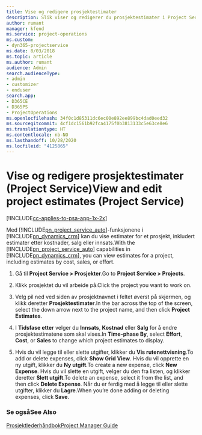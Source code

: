 ```yaml
---
title: Vise og redigere prosjektestimater
description: Slik viser og redigerer du prosjektestimater i Project Service
author: rumant
manager: kfend
ms.service: project-operations
ms.custom:
- dyn365-projectservice
ms.date: 8/03/2018
ms.topic: article
ms.author: rumant
audience: Admin
search.audienceType:
- admin
- customizer
- enduser
search.app:
- D365CE
- D365PS
- ProjectOperations
ms.openlocfilehash: 34f0c1d85311dc6ec00e892ee899bc4dad0eed32
ms.sourcegitcommit: 4cf1dc1561b92fca4175f0b3813133c5e63ce8e6
ms.translationtype: HT
ms.contentlocale: nb-NO
ms.lasthandoff: 10/28/2020
ms.locfileid: "4125865"
---
```

# <a name="view-and-edit-project-estimates-project-service"></a><span data-ttu-id="fe3c2-103">Vise og redigere prosjektestimater (Project Service)</span><span class="sxs-lookup"><span data-stu-id="fe3c2-103">View and edit project estimates (Project Service)</span></span>

[!INCLUDE[cc-applies-to-psa-app-1x-2x](../includes/cc-applies-to-psa-app-1x-2x.md)]

<span data-ttu-id="fe3c2-104">Med [!INCLUDE[pn_project_service_auto](../includes/pn-project-service-auto.md)]-funksjonene i [!INCLUDE[pn_dynamics_crm](../includes/pn-dynamics-crm.md)] kan du vise estimater for et prosjekt, inkludert estimater etter kostnader, salg eller innsats.</span><span class="sxs-lookup"><span data-stu-id="fe3c2-104">With the [!INCLUDE[pn_project_service_auto](../includes/pn-project-service-auto.md)] capabilities in [!INCLUDE[pn_dynamics_crm](../includes/pn-dynamics-crm.md)], you can view estimates for a project, including estimates by cost, sales, or effort.</span></span>  
  
1.  <span data-ttu-id="fe3c2-105">Gå til **Project Service > Prosjekter**.</span><span class="sxs-lookup"><span data-stu-id="fe3c2-105">Go to **Project Service > Projects**.</span></span>  
  
2.  <span data-ttu-id="fe3c2-106">Klikk prosjektet du vil arbeide på.</span><span class="sxs-lookup"><span data-stu-id="fe3c2-106">Click the project you want to work on.</span></span>  
  
3.  <span data-ttu-id="fe3c2-107">Velg pil ned ved siden av prosjektnavnet i feltet øverst på skjermen, og klikk deretter **Prosjektestimater**.</span><span class="sxs-lookup"><span data-stu-id="fe3c2-107">In the bar across the top of the screen, select the down arrow next to the project name, and then click **Project Estimates**.</span></span>  
  
4.  <span data-ttu-id="fe3c2-108">I **Tidsfase etter** velger du **Innsats**, **Kostnad** eller **Salg** for å endre prosjektestimatene som skal vises.</span><span class="sxs-lookup"><span data-stu-id="fe3c2-108">In **Time-phase By**, select **Effort**, **Cost**, or **Sales** to change which project estimates to display.</span></span>  
  
5.  <span data-ttu-id="fe3c2-109">Hvis du vil legge til eller slette utgifter, klikker du **Vis rutenettvisning**.</span><span class="sxs-lookup"><span data-stu-id="fe3c2-109">To add or delete expenses, click **Show Grid View**.</span></span> <span data-ttu-id="fe3c2-110">Hvis du vil opprette en ny utgift, klikker du **Ny utgift**.</span><span class="sxs-lookup"><span data-stu-id="fe3c2-110">To create a new expense, click **New Expense**.</span></span> <span data-ttu-id="fe3c2-111">Hvis du vil slette en utgift, velger du den fra listen, og klikker deretter **Slett utgift**.</span><span class="sxs-lookup"><span data-stu-id="fe3c2-111">To delete an expense, select it from the list, and then click **Delete Expense**.</span></span> <span data-ttu-id="fe3c2-112">Når du er ferdig med å legge til eller slette utgifter, klikker du **Lagre**.</span><span class="sxs-lookup"><span data-stu-id="fe3c2-112">When you’re done adding or deleting expenses, click **Save**.</span></span>  
  
### <a name="see-also"></a><span data-ttu-id="fe3c2-113">Se også</span><span class="sxs-lookup"><span data-stu-id="fe3c2-113">See Also</span></span>  
 [<span data-ttu-id="fe3c2-114">Prosjektlederhåndbok</span><span class="sxs-lookup"><span data-stu-id="fe3c2-114">Project Manager Guide</span></span>](../psa/project-manager-guide.md)
